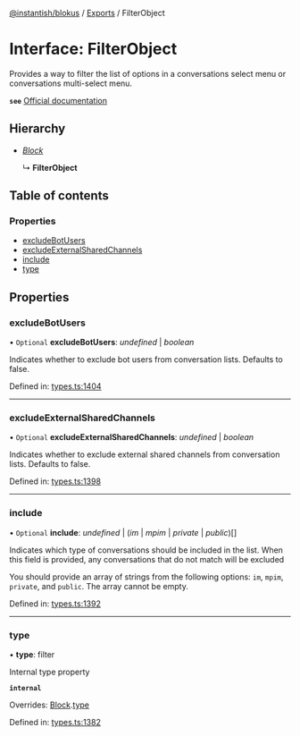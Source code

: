 [@instantish/blokus](../README.md) / [Exports](../modules.md) / FilterObject

# Interface: FilterObject

Provides a way to filter the list of options in a conversations select menu
or conversations multi-select menu.

**`see`** [Official documentation](https://api.slack.com/reference/block-kit/composition-objects#filter_conversations)

## Hierarchy

* [*Block*](block.md)

  ↳ **FilterObject**

## Table of contents

### Properties

- [excludeBotUsers](filterobject.md#excludebotusers)
- [excludeExternalSharedChannels](filterobject.md#excludeexternalsharedchannels)
- [include](filterobject.md#include)
- [type](filterobject.md#type)

## Properties

### excludeBotUsers

• `Optional` **excludeBotUsers**: *undefined* \| *boolean*

Indicates whether to exclude bot users from conversation lists.
Defaults to false.

Defined in: [types.ts:1404](https://github.com/instantish/blokus/blob/f10405c/src/types.ts#L1404)

___

### excludeExternalSharedChannels

• `Optional` **excludeExternalSharedChannels**: *undefined* \| *boolean*

Indicates whether to exclude external shared channels from conversation
lists. Defaults to false.

Defined in: [types.ts:1398](https://github.com/instantish/blokus/blob/f10405c/src/types.ts#L1398)

___

### include

• `Optional` **include**: *undefined* \| (*im* \| *mpim* \| *private* \| *public*)[]

Indicates which type of conversations should be included in the list. When
this field is provided, any conversations that do not match will be
excluded

You should provide an array of strings from the following options: `im`,
`mpim`, `private`, and `public`. The array cannot be empty.

Defined in: [types.ts:1392](https://github.com/instantish/blokus/blob/f10405c/src/types.ts#L1392)

___

### type

• **type**: filter

Internal type property

**`internal`** 

Overrides: [Block](block.md).[type](block.md#type)

Defined in: [types.ts:1382](https://github.com/instantish/blokus/blob/f10405c/src/types.ts#L1382)
